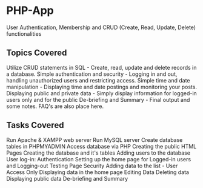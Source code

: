 # PHP-App

User Authentication, Membership and CRUD (Create, Read, Update, Delete) functionalities

## Topics Covered

Utilize CRUD statements in SQL - Create, read, update and delete records in a database.
Simple authentication and security - Logging in and out, handling unauthorized users and restricting access.
Simple time and date manipulation - Displaying time and date postings and monitoring your posts.
Displaying public and private data - Simply display information for logged-in users only and for the public
De-briefing and Summary - Final output and some notes. FAQ's are also place here.

## Tasks Covered

Run Apache & XAMPP web server
Run MySQL server
Create database tables in PHPMYADMIN
Access database via PHP
Creating the public HTML Pages
Creating the database and it's tables
Adding users to the database
User log-in: Authentication
Setting up the home page for Logged-in users and Logging-out
Testing Page Security
Adding data to the list - User Access Only
Displaying data in the home page
Editing Data
Deleting data
Displaying public data
De-briefing and Summary